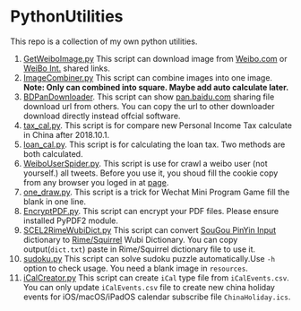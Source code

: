 # PythonUtilities
This repo is a collection of my own python utilities.



1. [GetWeiboImage.py](https://github.com/Kito0615/PythonUtilities/blob/master/Utilities/GetWeiboImage.py) This script can download image from [Weibo.com](https://www.weibo.com) or [WeiBo Int.](https://itunes.apple.com/cn/app/%E5%BE%AE%E5%8D%9A%E5%9B%BD%E9%99%85%E7%89%88/id1215210046?mt=8) shared links.
2. [ImageCombiner.py](https://github.com/Kito0615/PythonUtilities/blob/master/Utilities/ImageCombiner.py) This script can combine images into one image. **Note: Only can combined into square. Maybe add auto calculate later.** 
3. [BDPanDownloader](https://github.com/Kito0615/PythonUtilities/blob/master/Utilities/BDPanDownloader.py). This script can show [pan.baidu.com](http://pan.baidu.com) sharing file download url from others. You can copy the url to other downloader download directly instead offcial software.
4. [tax_cal.py](https://github.com/Kito0615/PythonUtilities/blob/master/Utilities/tax_cal.py). This script is for compare new Personal Income Tax calculate in China after 2018.10.1.
5. [loan_cal.py](https://github.com/Kito0615/PythonUtilities/blob/master/Utilities/loan_cal.py). This script is for calculating the loan tax. Two methods are both calculated.
6. [WeiboUserSpider.py](https://github.com/Kito0615/PythonUtilities/blob/master/Utilities/WeiboUserSpider.py). This script is use for crawl a weibo user (not yourself.) all tweets. Before you use it, you shoud fill the cookie copy from any browser you loged in at [page](https://weibo.cn).
7. [one_draw.py](https://github.com/Kito0615/PythonUtilities/blob/master/Utilities/one_draw.py). This script is a trick for Wechat Mini Program Game fill the blank in one line.
8. [EncryptPDF.py](https://github.com/Kito0615/PythonUtilities/blob/master/Utilities/EncryptPDF.py). This script can encrypt your PDF files. Please ensure installed PyPDF2 module.
9. [SCEL2RimeWubiDict.py](https://github.com/Kito0615/PythonUtilities/blob/master/Utilities/SCEL2RimeWubiDict.py) This script can convert [SouGou PinYin Input](https://pinyin.sogou.com/dict/) dictionary to [Rime/Squirrel](https://rime.im) Wubi Dictionary. You can copy output(`dict.txt`) paste in Rime/Squirrel dictionary file to use it.
10. [sudoku.py](https://github.com/Kito0615/PythonUtilities/blob/master/Utilities/sudoku.py) This script can solve sudoku puzzle automatically.Use `-h` option to check usage. You need a blank image in `resources`.
11. [iCalCreator.py](https://github.com/Kito0615/PythonUtilities/blob/master/Utilities/sudoku.py) This script can create `iCal` type file from `iCalEvents.csv`. You can only update `iCalEvents.csv` file to create new china holiday events for iOS/macOS/iPadOS calendar subscribe file `ChinaHoliday.ics`.
